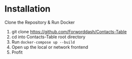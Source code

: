 # Installation
Clone the Repository & Run Docker

1. git clone https://github.com/Forworddash/Contacts-Table
2. cd into Contacts-Table root directory
3. Run `docker-compose up --build`
4. Open up the local or network frontend
5. Profit
